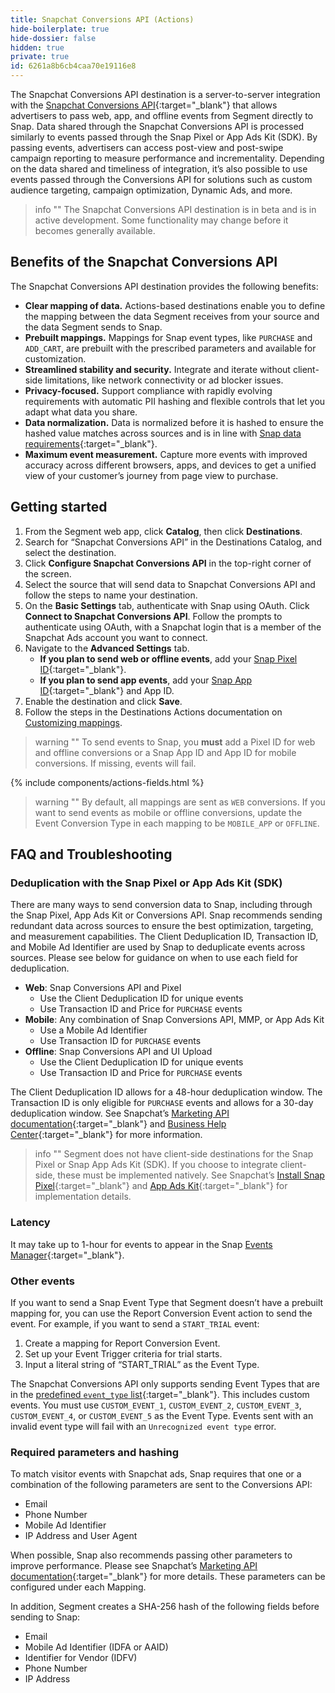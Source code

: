 ```yaml
---
title: Snapchat Conversions API (Actions)
hide-boilerplate: true
hide-dossier: false
hidden: true
private: true
id: 6261a8b6cb4caa70e19116e8
---
```


The Snapchat Conversions API destination is a server-to-server integration with the [Snapchat Conversions API](https://marketingapi.snapchat.com/docs/conversion.html#conversions-api){:target="_blank"} that allows advertisers to pass web, app, and offline events from Segment directly to Snap. Data shared through the Snapchat Conversions API is processed similarly to events passed through the Snap Pixel or App Ads Kit (SDK). By passing events, advertisers can access post-view and post-swipe campaign reporting to measure performance and incrementality. Depending on the data shared and timeliness of integration, it’s also possible to use events passed through the Conversions API for solutions such as custom audience targeting, campaign optimization, Dynamic Ads, and more.

> info ""
> The Snapchat Conversions API destination is in beta and is in active development. Some functionality may change before it becomes generally available.

## Benefits of the Snapchat Conversions API
The Snapchat Conversions API destination provides the following benefits:
- **Clear mapping of data.** Actions-based destinations enable you to define the mapping between the data Segment receives from your source and the data Segment sends to Snap.
- **Prebuilt mappings.** Mappings for Snap event types, like `PURCHASE` and `ADD_CART`, are prebuilt with the prescribed parameters and available for customization.
- **Streamlined stability and security.** Integrate and iterate without client-side limitations, like network connectivity or ad blocker issues.
- **Privacy-focused.** Support compliance with rapidly evolving requirements with automatic PII hashing and flexible controls that let you adapt what data you share.
- **Data normalization.** Data is normalized before it is hashed to ensure the hashed value matches across sources and is in line with [Snap data requirements](https://marketingapi.snapchat.com/docs/conversion.html#conversions-api-concepts){:target="_blank"}.
- **Maximum event measurement.** Capture more events with improved accuracy across different browsers, apps, and devices to get a unified view of your customer’s journey from page view to purchase.

## Getting started
1. From the Segment web app, click **Catalog**, then click **Destinations**.
2. Search for “Snapchat Conversions API” in the Destinations Catalog, and select the destination.
3. Click **Configure Snapchat Conversions API** in the top-right corner of the screen.
4. Select the source that will send data to Snapchat Conversions API and follow the steps to name your destination.
5. On the **Basic Settings** tab, authenticate with Snap using OAuth. Click **Connect to Snapchat Conversions API**. Follow the prompts to authenticate using OAuth, with a Snapchat login that is a member of the Snapchat Ads account you want to connect.
6. Navigate to the **Advanced Settings** tab. 
    - **If you plan to send web or offline events**, add your [Snap Pixel ID](https://businesshelp.snapchat.com/s/article/pixel-website-install?language=en_US){:target="_blank"}.
    - **If you plan to send app events**, add your [Snap App ID](https://businesshelp.snapchat.com/s/article/snap-app-id?language=en_US​){:target="_blank"} and App ID.
7. Enable the destination and click **Save**.
8. Follow the steps in the Destinations Actions documentation on [Customizing mappings](/docs/connections/destinations/actions/#customizing-mappings).

> warning ""
> To send events to Snap, you **must** add a Pixel ID for web and offline conversions or a Snap App ID and App ID for mobile conversions. If missing, events will fail.

{% include components/actions-fields.html %}

> warning ""
> By default, all mappings are sent as `WEB` conversions. If you want to send events as mobile or offline conversions, update the Event Conversion Type in each mapping to be `MOBILE_APP` or `OFFLINE`.

## FAQ and Troubleshooting

### Deduplication with the Snap Pixel or App Ads Kit (SDK)
There are many ways to send conversion data to Snap, including through the Snap Pixel, App Ads Kit or Conversions API. Snap recommends sending redundant data across sources to ensure the best optimization, targeting, and measurement capabilities. The Client Deduplication ID, Transaction ID, and Mobile Ad Identifier are used by Snap to deduplicate events across sources. Please see below for guidance on when to use each field for deduplication.
- **Web**: Snap Conversions API and PixeI
    - Use the Client Deduplication ID for unique events
    - Use Transaction ID and Price for `PURCHASE` events
- **Mobile**: Any combination of Snap Conversions API, MMP, or App Ads Kit
    - Use a Mobile Ad Identifier
    - Use Transaction ID for `PURCHASE` events
- **Offline**: Snap Conversions API and UI Upload
    - Use the Client Deduplication ID for unique events
    - Use Transaction ID and Price for `PURCHASE` events

The Client Deduplication ID allows for a 48-hour deduplication window. The Transaction ID is only eligible for `PURCHASE` events and allows for a 30-day deduplication window. See Snapchat’s [Marketing API documentation](https://marketingapi.snapchat.com/docs/conversion.html#deduplication){:target="_blank"} and [Business Help Center](https://businesshelp.snapchat.com/s/article/event-deduplication?language=en_US){:target="_blank"} for more information.

> info ""
> Segment does not have client-side destinations for the Snap Pixel or Snap App Ads Kit (SDK). If you choose to integrate client-side, these must be implemented natively. See Snapchat’s [Install Snap Pixel](https://businesshelp.snapchat.com/s/article/pixel-website-install?language=en_US){:target="_blank"} and [App Ads Kit](https://businesshelp.snapchat.com/s/article/app-ads-kit?language=en_US){:target="_blank"} for implementation details.

### Latency
It may take up to 1-hour for events to appear in the Snap [Events Manager](https://businesshelp.snapchat.com/s/article/events-manager?language=en_US){:target="_blank"}.

### Other events
If you want to send a Snap Event Type that Segment doesn’t have a prebuilt mapping for, you can use the Report Conversion Event action to send the event. For example, if you want to send a `START_TRIAL` event:
1. Create a mapping for Report Conversion Event.
2. Set up your Event Trigger criteria for trial starts.
3. Input a literal string of “START_TRIAL” as the Event Type.

The Snapchat Conversions API only supports sending Event Types that are in the [predefined `event_type` list](https://marketingapi.snapchat.com/docs/conversion.html#conversion-parameters){:target="_blank"}. This includes custom events. You must use `CUSTOM_EVENT_1`, `CUSTOM_EVENT_2`, `CUSTOM_EVENT_3`, `CUSTOM_EVENT_4`, or `CUSTOM_EVENT_5` as the Event Type. Events sent with an invalid event type will fail with an `Unrecognized event type` error.

### Required parameters and hashing
To match visitor events with Snapchat ads, Snap requires that one or a combination of the following parameters are sent to the Conversions API:
- Email
- Phone Number
- Mobile Ad Identifier
- IP Address and User Agent

When possible, Snap also recommends passing other parameters to improve performance. Please see Snapchat’s [Marketing API documentation](https://marketingapi.snapchat.com/docs/conversion.html#parameters-for-event-type-platform){:target="_blank"} for more details. These parameters can be configured under each Mapping.

In addition, Segment creates a SHA-256 hash of the following fields before sending to Snap:
- Email
- Mobile Ad Identifier (IDFA or AAID)
- Identifier for Vendor (IDFV)
- Phone Number
- IP Address

